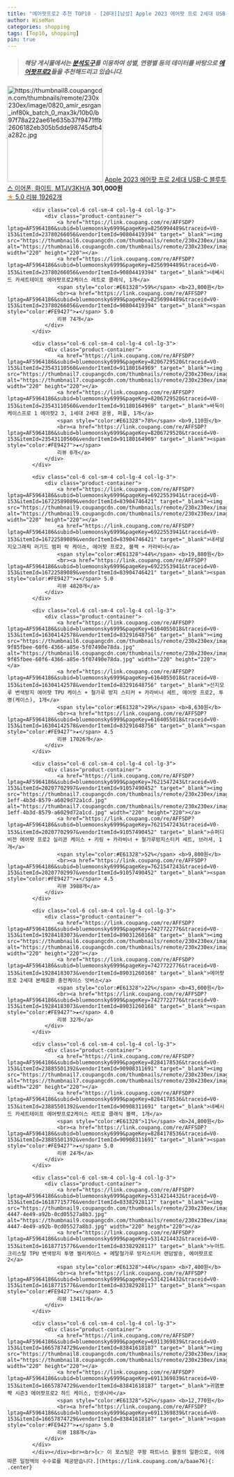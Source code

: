 ```yaml
---
title: "에어팟프로2 추천 TOP10 - [20대][남성] Apple 2023 에어팟 프로 2세대 USB-C 블루투스 이어폰, 화이트, MTJV3KH/A"
author: WiseMan
categories: shopping
tags: [Top10, shopping]
pin: true
---
```


> ##### 해당 게시물에서는 [**분석도구**](https://itemscout.io/)를 이용하여 **성별**, **연령별** 등의 데이터를 바탕으로 [**에어팟프로2**](https://link.coupang.com/a/baae76)들을 추천해드리고 있습니다.
<div class="container"><div class="row">
            <div class="col-6 col-sm-4 col-lg-4 col-lg-3">
                <div class="product-container">
                    <a href="https://link.coupang.com/re/AFFSDP?lptag=AF5964186&subid=bluemoonsky6999&pageKey=7608804797&traceid=V0-153&itemId=20146298818&vendorItemId=87239403818" target="_blank"><img src="https://thumbnail8.coupangcdn.com/thumbnails/remote/230x230ex/image/0820_amir_esrgan_inf80k_batch_0_max3k/10b0/b97f78a222ae61e635b37f9471ffb2606182eb305b5dde98745dfb4a282c.jpg" alt="https://thumbnail8.coupangcdn.com/thumbnails/remote/230x230ex/image/0820_amir_esrgan_inf80k_batch_0_max3k/10b0/b97f78a222ae61e635b37f9471ffb2606182eb305b5dde98745dfb4a282c.jpg" width="220" height="220"></a>
                    <a href="https://link.coupang.com/re/AFFSDP?lptag=AF5964186&subid=bluemoonsky6999&pageKey=7608804797&traceid=V0-153&itemId=20146298818&vendorItemId=87239403818" target="_blank">Apple 2023 에어팟 프로 2세대 USB-C 블루투스 이어폰, 화이트, MTJV3KH/A</a>
                    <span style="color:#E61328"></span> <b>301,000원</b>
                    <br><a href="https://link.coupang.com/re/AFFSDP?lptag=AF5964186&subid=bluemoonsky6999&pageKey=7608804797&traceid=V0-153&itemId=20146298818&vendorItemId=87239403818" target="_blank"><span style="color:#FE9427">★</span> 5.0
                    리뷰 19262개</a>
                </div>
            </div>
            
            <div class="col-6 col-sm-4 col-lg-4 col-lg-3">
                <div class="product-container">
                    <a href="https://link.coupang.com/re/AFFSDP?lptag=AF5964186&subid=bluemoonsky6999&pageKey=8256994489&traceid=V0-153&itemId=23780266056&vendorItemId=90804419394" target="_blank"><img src="https://thumbnail6.coupangcdn.com/thumbnails/remote/230x230ex/image/vendor_inventory/2c73/c765167627db19537979880eca5fd5ecddc5f47a3bacfff895c1777de6ae.jpg" alt="https://thumbnail6.coupangcdn.com/thumbnails/remote/230x230ex/image/vendor_inventory/2c73/c765167627db19537979880eca5fd5ecddc5f47a3bacfff895c1777de6ae.jpg" width="220" height="220"></a>
                    <a href="https://link.coupang.com/re/AFFSDP?lptag=AF5964186&subid=bluemoonsky6999&pageKey=8256994489&traceid=V0-153&itemId=23780266056&vendorItemId=90804419394" target="_blank">네쎄시드 카세트테이프 에어팟프로2케이스 레트로 클래식, 1개</a>
                    <span style="color:#E61328">59%</span> <b>23,800원</b>
                    <br><a href="https://link.coupang.com/re/AFFSDP?lptag=AF5964186&subid=bluemoonsky6999&pageKey=8256994489&traceid=V0-153&itemId=23780266056&vendorItemId=90804419394" target="_blank"><span style="color:#FE9427">★</span> 5.0
                    리뷰 74개</a>
                </div>
            </div>
            
            <div class="col-6 col-sm-4 col-lg-4 col-lg-3">
                <div class="product-container">
                    <a href="https://link.coupang.com/re/AFFSDP?lptag=AF5964186&subid=bluemoonsky6999&pageKey=8206729520&traceid=V0-153&itemId=23543110560&vendorItemId=91180164969" target="_blank"><img src="https://thumbnail7.coupangcdn.com/thumbnails/remote/230x230ex/image/vendor_inventory/9dea/5ba602c4e28dd1bdaa2d3a7f8862c39d738e0b2ecf6a705e4fdebb81a48c.PNG" alt="https://thumbnail7.coupangcdn.com/thumbnails/remote/230x230ex/image/vendor_inventory/9dea/5ba602c4e28dd1bdaa2d3a7f8862c39d738e0b2ecf6a705e4fdebb81a48c.PNG" width="220" height="220"></a>
                    <a href="https://link.coupang.com/re/AFFSDP?lptag=AF5964186&subid=bluemoonsky6999&pageKey=8206729520&traceid=V0-153&itemId=23543110560&vendorItemId=91180164969" target="_blank">바둑이케이스프로 1 에아팟2 3, 1세대 2세대 공용, 퍼플, 1개</a>
                    <span style="color:#E61328">78%</span> <b>9,110원</b>
                    <br><a href="https://link.coupang.com/re/AFFSDP?lptag=AF5964186&subid=bluemoonsky6999&pageKey=8206729520&traceid=V0-153&itemId=23543110560&vendorItemId=91180164969" target="_blank"><span style="color:#FE9427">★</span> 
                    리뷰 0개</a>
                </div>
            </div>
            
            <div class="col-6 col-sm-4 col-lg-4 col-lg-3">
                <div class="product-container">
                    <a href="https://link.coupang.com/re/AFFSDP?lptag=AF5964186&subid=bluemoonsky6999&pageKey=6922553941&traceid=V0-153&itemId=16722589089&vendorItemId=83904746421" target="_blank"><img src="https://thumbnail9.coupangcdn.com/thumbnails/remote/230x230ex/image/0820_amir_esrgan_inf80k_batch_0_max3k/ad21/c09ac991a3fcf581821e1ec98a7e060881dc8102dcdf309f4c9d713c5944.jpg" alt="https://thumbnail9.coupangcdn.com/thumbnails/remote/230x230ex/image/0820_amir_esrgan_inf80k_batch_0_max3k/ad21/c09ac991a3fcf581821e1ec98a7e060881dc8102dcdf309f4c9d713c5944.jpg" width="220" height="220"></a>
                    <a href="https://link.coupang.com/re/AFFSDP?lptag=AF5964186&subid=bluemoonsky6999&pageKey=6922553941&traceid=V0-153&itemId=16722589089&vendorItemId=83904746421" target="_blank">내셔널지오그래픽 러기드 범퍼 락 케이스, 에어팟 프로2, 블랙 + 카라비너</a>
                    <span style="color:#E61328">44%</span> <b>19,880원</b>
                    <br><a href="https://link.coupang.com/re/AFFSDP?lptag=AF5964186&subid=bluemoonsky6999&pageKey=6922553941&traceid=V0-153&itemId=16722589089&vendorItemId=83904746421" target="_blank"><span style="color:#FE9427">★</span> 5.0
                    리뷰 4820개</a>
                </div>
            </div>
            
            <div class="col-6 col-sm-4 col-lg-4 col-lg-3">
                <div class="product-container">
                    <a href="https://link.coupang.com/re/AFFSDP?lptag=AF5964186&subid=bluemoonsky6999&pageKey=6164055018&traceid=V0-153&itemId=16304142578&vendorItemId=83291648756" target="_blank"><img src="https://thumbnail6.coupangcdn.com/thumbnails/remote/230x230ex/image/retail/images/177172324370591-9f85fbee-60f6-4366-a85e-5f07490e78da.jpg" alt="https://thumbnail6.coupangcdn.com/thumbnails/remote/230x230ex/image/retail/images/177172324370591-9f85fbee-60f6-4366-a85e-5f07490e78da.jpg" width="220" height="220"></a>
                    <a href="https://link.coupang.com/re/AFFSDP?lptag=AF5964186&subid=bluemoonsky6999&pageKey=6164055018&traceid=V0-153&itemId=16304142578&vendorItemId=83291648756" target="_blank">신지모루 변색방지 에어팟 TPU 케이스 + 철가루 방지 스티커 + 카라비너 세트, 에어팟 프로2, 투명(케이스), 1개</a>
                    <span style="color:#E61328">29%</span> <b>8,630원</b>
                    <br><a href="https://link.coupang.com/re/AFFSDP?lptag=AF5964186&subid=bluemoonsky6999&pageKey=6164055018&traceid=V0-153&itemId=16304142578&vendorItemId=83291648756" target="_blank"><span style="color:#FE9427">★</span> 4.5
                    리뷰 17026개</a>
                </div>
            </div>
            
            <div class="col-6 col-sm-4 col-lg-4 col-lg-3">
                <div class="product-container">
                    <a href="https://link.coupang.com/re/AFFSDP?lptag=AF5964186&subid=bluemoonsky6999&pageKey=7621547243&traceid=V0-153&itemId=20207702997&vendorItemId=91057490452" target="_blank"><img src="https://thumbnail7.coupangcdn.com/thumbnails/remote/230x230ex/image/retail/images/2024/09/05/10/4/a57a659c-1eff-4b3d-8579-a6029d72a1cd.jpg" alt="https://thumbnail7.coupangcdn.com/thumbnails/remote/230x230ex/image/retail/images/2024/09/05/10/4/a57a659c-1eff-4b3d-8579-a6029d72a1cd.jpg" width="220" height="220"></a>
                    <a href="https://link.coupang.com/re/AFFSDP?lptag=AF5964186&subid=bluemoonsky6999&pageKey=7621547243&traceid=V0-153&itemId=20207702997&vendorItemId=91057490452" target="_blank">슈퍼디비전 에어팟 프로2 실리콘 케이스 + 키링 + 카라비너 + 철가루방지스티커 세트, 브러셔, 1개</a>
                    <span style="color:#E61328">52%</span> <b>9,800원</b>
                    <br><a href="https://link.coupang.com/re/AFFSDP?lptag=AF5964186&subid=bluemoonsky6999&pageKey=7621547243&traceid=V0-153&itemId=20207702997&vendorItemId=91057490452" target="_blank"><span style="color:#FE9427">★</span> 4.5
                    리뷰 3988개</a>
                </div>
            </div>
            
            <div class="col-6 col-sm-4 col-lg-4 col-lg-3">
                <div class="product-container">
                    <a href="https://link.coupang.com/re/AFFSDP?lptag=AF5964186&subid=bluemoonsky6999&pageKey=7427722776&traceid=V0-153&itemId=19284183073&vendorItemId=89031260168" target="_blank"><img src="https://thumbnail6.coupangcdn.com/thumbnails/remote/230x230ex/image/vendor_inventory/3d7f/d7b30ca2df440f9eb273c2b4763d5f228f56428c73f746cdee0e5363e75c.jpg" alt="https://thumbnail6.coupangcdn.com/thumbnails/remote/230x230ex/image/vendor_inventory/3d7f/d7b30ca2df440f9eb273c2b4763d5f228f56428c73f746cdee0e5363e75c.jpg" width="220" height="220"></a>
                    <a href="https://link.coupang.com/re/AFFSDP?lptag=AF5964186&subid=bluemoonsky6999&pageKey=7427722776&traceid=V0-153&itemId=19284183073&vendorItemId=89031260168" target="_blank">에어팟프로 2세대 본체호환 충전케이스 잇버스</a>
                    <span style="color:#E61328">22%</span> <b>43,600원</b>
                    <br><a href="https://link.coupang.com/re/AFFSDP?lptag=AF5964186&subid=bluemoonsky6999&pageKey=7427722776&traceid=V0-153&itemId=19284183073&vendorItemId=89031260168" target="_blank"><span style="color:#FE9427">★</span> 4.0
                    리뷰 32개</a>
                </div>
            </div>
            
            <div class="col-6 col-sm-4 col-lg-4 col-lg-3">
                <div class="product-container">
                    <a href="https://link.coupang.com/re/AFFSDP?lptag=AF5964186&subid=bluemoonsky6999&pageKey=8284178536&traceid=V0-153&itemId=23885501392&vendorItemId=90908311691" target="_blank"><img src="https://thumbnail7.coupangcdn.com/thumbnails/remote/230x230ex/image/vendor_inventory/00fe/6c242163be0b6beb4075b7fcfb708c1bde54870482e772822f277dc983f0.jpg" alt="https://thumbnail7.coupangcdn.com/thumbnails/remote/230x230ex/image/vendor_inventory/00fe/6c242163be0b6beb4075b7fcfb708c1bde54870482e772822f277dc983f0.jpg" width="220" height="220"></a>
                    <a href="https://link.coupang.com/re/AFFSDP?lptag=AF5964186&subid=bluemoonsky6999&pageKey=8284178536&traceid=V0-153&itemId=23885501392&vendorItemId=90908311691" target="_blank">네쎄시드 카세트테이프 에어팟프로2케이스 레트로 클래식 블랙, 1개</a>
                    <span style="color:#E61328">11%</span> <b>24,800원</b>
                    <br><a href="https://link.coupang.com/re/AFFSDP?lptag=AF5964186&subid=bluemoonsky6999&pageKey=8284178536&traceid=V0-153&itemId=23885501392&vendorItemId=90908311691" target="_blank"><span style="color:#FE9427">★</span> 5.0
                    리뷰 24개</a>
                </div>
            </div>
            
            <div class="col-6 col-sm-4 col-lg-4 col-lg-3">
                <div class="product-container">
                    <a href="https://link.coupang.com/re/AFFSDP?lptag=AF5964186&subid=bluemoonsky6999&pageKey=5314214432&traceid=V0-153&itemId=16187715776&vendorItemId=83382928117" target="_blank"><img src="https://thumbnail9.coupangcdn.com/thumbnails/remote/230x230ex/image/retail/images/2022/10/06/12/3/0793e449-4447-4e49-a92b-0cd05527a8b3.jpg" alt="https://thumbnail9.coupangcdn.com/thumbnails/remote/230x230ex/image/retail/images/2022/10/06/12/3/0793e449-4447-4e49-a92b-0cd05527a8b3.jpg" width="220" height="220"></a>
                    <a href="https://link.coupang.com/re/AFFSDP?lptag=AF5964186&subid=bluemoonsky6999&pageKey=5314214432&traceid=V0-153&itemId=16187715776&vendorItemId=83382928117" target="_blank">누아트 크리스탈 TPU 변색방지 투명 젤리케이스 + 메탈철가루 방지스티커 랜덤발송, 에어팟프로2</a>
                    <span style="color:#E61328">44%</span> <b>7,400원</b>
                    <br><a href="https://link.coupang.com/re/AFFSDP?lptag=AF5964186&subid=bluemoonsky6999&pageKey=5314214432&traceid=V0-153&itemId=16187715776&vendorItemId=83382928117" target="_blank"><span style="color:#FE9427">★</span> 4.5
                    리뷰 13411개</a>
                </div>
            </div>
            
            <div class="col-6 col-sm-4 col-lg-4 col-lg-3">
                <div class="product-container">
                    <a href="https://link.coupang.com/re/AFFSDP?lptag=AF5964186&subid=bluemoonsky6999&pageKey=6911369839&traceid=V0-153&itemId=16657874729&vendorItemId=83841618187" target="_blank"><img src="https://thumbnail8.coupangcdn.com/thumbnails/remote/230x230ex/image/0820_amir_esrgan_inf40k_batch_1_max3k/e6ea/17665794d3c662bc599e7a92dae33804e418f92879bef2fc4fef449f345a.jpg" alt="https://thumbnail8.coupangcdn.com/thumbnails/remote/230x230ex/image/0820_amir_esrgan_inf40k_batch_1_max3k/e6ea/17665794d3c662bc599e7a92dae33804e418f92879bef2fc4fef449f345a.jpg" width="220" height="220"></a>
                    <a href="https://link.coupang.com/re/AFFSDP?lptag=AF5964186&subid=bluemoonsky6999&pageKey=6911369839&traceid=V0-153&itemId=16657874729&vendorItemId=83841618187" target="_blank">귀염뽀쨕 시즌3 에어팟프로2 하드 케이스, 인생시바</a>
                    <span style="color:#E61328">52%</span> <b>12,770원</b>
                    <br><a href="https://link.coupang.com/re/AFFSDP?lptag=AF5964186&subid=bluemoonsky6999&pageKey=6911369839&traceid=V0-153&itemId=16657874729&vendorItemId=83841618187" target="_blank"><span style="color:#FE9427">★</span> 5.0
                    리뷰 188개</a>
                </div>
            </div>
            </div></div><br><br>[👉 이 포스팅은 쿠팡 파트너스 활동의 일환으로, 이에 따른 일정액의 수수료를 제공받습니다.](https://link.coupang.com/a/baae76){: .center}
